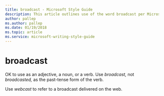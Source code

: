 ```yaml
---
title: broadcast - Microsoft Style Guide
description: This article outlines use of the word broadcast per Microsoft style guidelines.
author: pallep
ms.author: pallep
ms.date: 01/19/2018
ms.topic: article
ms.service: microsoft-writing-style-guide
---
```


# broadcast

OK to use as an adjective, a noun, or a verb. Use *broadcast,* not *broadcasted,* as the past-tense form of the verb.

Use *webcast* to refer to a broadcast delivered on the web.
